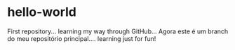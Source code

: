 # hello-world
First repository... learning my way through GitHub...
Agora este é um branch do meu repositório principal.... learning just for fun!
